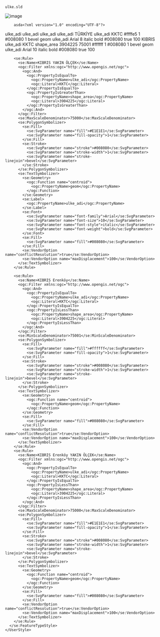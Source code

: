     ulke.sld
![image](https://user-images.githubusercontent.com/95212909/161384337-7e4f2476-7d3c-4692-b9ad-8c1d3a6c1f07.png)
        
        asda<?xml version="1.0" encoding="UTF-8"?>
<StyledLayerDescriptor xmlns="http://www.opengis.net/sld" xmlns:ogc="http://www.opengis.net/ogc" xmlns:se="http://www.opengis.net/se" xmlns:xlink="http://www.w3.org/1999/xlink" version="1.1.0" xsi:schemaLocation="http://www.opengis.net/sld http://schemas.opengis.net/sld/1.1.0/StyledLayerDescriptor.xsd" xmlns:xsi="http://www.w3.org/2001/XMLSchema-instance">
  <NamedLayer>
    <se:Name>ulke_adi</se:Name>
    <UserStyle>
      <se:Name>ulke_adi</se:Name>
      <se:FeatureTypeStyle>
        <se:Rule>
          <se:Name>ulke_adi</se:Name>
          <ogc:Filter xmlns:ogc="http://www.opengis.net/ogc">
            <ogc:And>
              <ogc:PropertyIsNotEqualTo>
                <ogc:PropertyName>ulke_adi</ogc:PropertyName>
                <ogc:Literal>TÜRKİYE</ogc:Literal>
              </ogc:PropertyIsNotEqualTo>
              <ogc:PropertyIsNotEqualTo>
                <ogc:PropertyName>ulke_adi</ogc:PropertyName>
                <ogc:Literal>KKTC</ogc:Literal>
              </ogc:PropertyIsNotEqualTo>
            </ogc:And>
          </ogc:Filter>                 
          <se:PolygonSymbolizer>
            <se:Fill>
              <se:SvgParameter name="fill">#ffffe5</se:SvgParameter>
              <se:SvgParameter name="fill-opacity">1</se:SvgParameter>
            </se:Fill>
            <se:Stroke>
              <se:SvgParameter name="stroke">#008080</se:SvgParameter>
              <se:SvgParameter name="stroke-width">1</se:SvgParameter>
              <se:SvgParameter name="stroke-linejoin">bevel</se:SvgParameter>
            </se:Stroke>
          </se:PolygonSymbolizer>
          <se:TextSymbolizer>
            <se:Geometry>
              <ogc:Function name="centroid">
                <ogc:PropertyName>geom</ogc:PropertyName>
              </ogc:Function>
            </se:Geometry>
            <se:Label>         
              <ogc:PropertyName>ulke_adi</ogc:PropertyName>
            </se:Label>
            <se:Font>
              <se:SvgParameter name="font-family">Arial</se:SvgParameter>
              <se:SvgParameter name="font-size">8</se:SvgParameter>
              <se:SvgParameter name="font-style">italic</se:SvgParameter>
              <se:SvgParameter name="font-weight">bold</se:SvgParameter>
            </se:Font>
            <se:Fill>
              <se:SvgParameter name="fill">#008080</se:SvgParameter>
            </se:Fill>
            <se:VendorOption name="conflictResolution">true</se:VendorOption>
            <se:VendorOption name="maxDisplacement">100</se:VendorOption>
          </se:TextSymbolizer>
        </se:Rule> 
        <se:Rule>
          <se:Name>KIBRIS</se:Name>         		
          <ogc:Filter xmlns:ogc="http://www.opengis.net/ogc"> 
            <ogc:And>
              <ogc:PropertyIsEqualTo>
                <ogc:PropertyName>ulke_adi</ogc:PropertyName>
                <ogc:Literal>KKTC</ogc:Literal>
              </ogc:PropertyIsEqualTo>
              <ogc:PropertyIsGreaterThan>
                <ogc:PropertyName>shape_area</ogc:PropertyName>
                <ogc:Literal>3904225</ogc:Literal>
              </ogc:PropertyIsGreaterThan>
            </ogc:And>
          </ogc:Filter>  
          <se:MinScaleDenominator>75001</se:MinScaleDenominator>
          <se:PolygonSymbolizer>
            <se:Fill>
              <se:SvgParameter name="fill">#ffffff</se:SvgParameter>
              <se:SvgParameter name="fill-opacity">1</se:SvgParameter>
            </se:Fill>
            <se:Stroke>
              <se:SvgParameter name="stroke">#008080</se:SvgParameter>
              <se:SvgParameter name="stroke-width">1</se:SvgParameter>
              <se:SvgParameter name="stroke-linejoin">bevel</se:SvgParameter>
            </se:Stroke>
          </se:PolygonSymbolizer>
          <se:TextSymbolizer>
            <se:Geometry>
              <ogc:Function name="centroid">
                <ogc:PropertyName>geom</ogc:PropertyName>
              </ogc:Function>
            </se:Geometry>          
            <se:Label>         
              <ogc:PropertyName>ulke_adi</ogc:PropertyName>
            </se:Label>
            <se:Font>
              <se:SvgParameter name="font-family">Arial</se:SvgParameter>
              <se:SvgParameter name="font-size">10</se:SvgParameter>
              <se:SvgParameter name="font-style">italic</se:SvgParameter>
              <se:SvgParameter name="font-weight">bold</se:SvgParameter>
            </se:Font>
            <se:Fill>
              <se:SvgParameter name="fill">#008080</se:SvgParameter>
            </se:Fill>
            <se:VendorOption name="conflictResolution">true</se:VendorOption>
            <se:VendorOption name="maxDisplacement">100</se:VendorOption>
          </se:TextSymbolizer>
        </se:Rule>

        <se:Rule>
          <se:Name>KIBRIS YAKIN ÖLÇEK</se:Name>         		
          <ogc:Filter xmlns:ogc="http://www.opengis.net/ogc"> 
            <ogc:And>
              <ogc:PropertyIsEqualTo>
                <ogc:PropertyName>ulke_adi</ogc:PropertyName>
                <ogc:Literal>KKTC</ogc:Literal>
              </ogc:PropertyIsEqualTo>
              <ogc:PropertyIsGreaterThan>
                <ogc:PropertyName>shape_area</ogc:PropertyName>
                <ogc:Literal>3904225</ogc:Literal>
              </ogc:PropertyIsGreaterThan>
            </ogc:And>
          </ogc:Filter> 
          <se:MaxScaleDenominator>75000</se:MaxScaleDenominator>
          <se:PolygonSymbolizer>
            <se:Fill>
              <se:SvgParameter name="fill">#E1E1E1</se:SvgParameter>
              <se:SvgParameter name="fill-opacity">1</se:SvgParameter>
            </se:Fill>
            <se:Stroke>
              <se:SvgParameter name="stroke">#008080</se:SvgParameter>
              <se:SvgParameter name="stroke-width">1</se:SvgParameter>
              <se:SvgParameter name="stroke-linejoin">bevel</se:SvgParameter>
            </se:Stroke>
          </se:PolygonSymbolizer>
          <se:TextSymbolizer>
            <se:Geometry>
              <ogc:Function name="centroid">
                <ogc:PropertyName>geom</ogc:PropertyName>
              </ogc:Function>
            </se:Geometry>           
            <se:Label>         
              <ogc:PropertyName>ulke_adi</ogc:PropertyName> 
            </se:Label>
            <se:Font>
              <se:SvgParameter name="font-family">Arial</se:SvgParameter>
              <se:SvgParameter name="font-size">10</se:SvgParameter>
              <se:SvgParameter name="font-style">italic</se:SvgParameter>
              <se:SvgParameter name="font-weight">bold</se:SvgParameter>
            </se:Font>
            <se:Fill>
              <se:SvgParameter name="fill">#008080</se:SvgParameter>
            </se:Fill>
            <se:VendorOption name="conflictResolution">true</se:VendorOption>
            <se:VendorOption name="maxDisplacement">100</se:VendorOption>
          </se:TextSymbolizer>
        </se:Rule>

        <se:Rule>
          <se:Name>KIBRIS Erenköy</se:Name>         		
          <ogc:Filter xmlns:ogc="http://www.opengis.net/ogc"> 
            <ogc:And>
              <ogc:PropertyIsEqualTo>
                <ogc:PropertyName>ulke_adi</ogc:PropertyName>
                <ogc:Literal>KKTC</ogc:Literal>
              </ogc:PropertyIsEqualTo>
              <ogc:PropertyIsLessThan>
                <ogc:PropertyName>shape_area</ogc:PropertyName>
                <ogc:Literal>3904225</ogc:Literal>
              </ogc:PropertyIsLessThan>
            </ogc:And>
          </ogc:Filter> 
          <se:MinScaleDenominator>75001</se:MinScaleDenominator>
          <se:PolygonSymbolizer>
            <se:Fill>
              <se:SvgParameter name="fill">#ffffff</se:SvgParameter>
              <se:SvgParameter name="fill-opacity">1</se:SvgParameter>
            </se:Fill>
            <se:Stroke>
              <se:SvgParameter name="stroke">#008080</se:SvgParameter>
              <se:SvgParameter name="stroke-width">1</se:SvgParameter>
              <se:SvgParameter name="stroke-linejoin">bevel</se:SvgParameter>
            </se:Stroke>
          </se:PolygonSymbolizer>
          <se:TextSymbolizer>
            <se:Geometry>
              <ogc:Function name="centroid">
                <ogc:PropertyName>geom</ogc:PropertyName>
              </ogc:Function>
            </se:Geometry>           
            <se:Fill>
              <se:SvgParameter name="fill">#008080</se:SvgParameter>
            </se:Fill>
            <se:VendorOption name="conflictResolution">true</se:VendorOption>
            <se:VendorOption name="maxDisplacement">100</se:VendorOption>
          </se:TextSymbolizer>
        </se:Rule>
        <se:Rule>
          <se:Name>KIBRIS Erenköy YAKIN ÖLÇEK</se:Name>         		
          <ogc:Filter xmlns:ogc="http://www.opengis.net/ogc"> 
            <ogc:And>
              <ogc:PropertyIsEqualTo>
                <ogc:PropertyName>ulke_adi</ogc:PropertyName>
                <ogc:Literal>KKTC</ogc:Literal>
              </ogc:PropertyIsEqualTo>
              <ogc:PropertyIsLessThan>
                <ogc:PropertyName>shape_area</ogc:PropertyName>
                <ogc:Literal>3904225</ogc:Literal>
              </ogc:PropertyIsLessThan>
            </ogc:And>
          </ogc:Filter> 
          <se:MaxScaleDenominator>75000</se:MaxScaleDenominator>
          <se:PolygonSymbolizer>
            <se:Fill>
              <se:SvgParameter name="fill">#E1E1E1</se:SvgParameter>
              <se:SvgParameter name="fill-opacity">1</se:SvgParameter>
            </se:Fill>
            <se:Stroke>
              <se:SvgParameter name="stroke">#008080</se:SvgParameter>
              <se:SvgParameter name="stroke-width">1</se:SvgParameter>
              <se:SvgParameter name="stroke-linejoin">bevel</se:SvgParameter>
            </se:Stroke>
          </se:PolygonSymbolizer>
          <se:TextSymbolizer>
            <se:Geometry>
              <ogc:Function name="centroid">
                <ogc:PropertyName>geom</ogc:PropertyName>
              </ogc:Function>
            </se:Geometry>           
            <se:Fill>
              <se:SvgParameter name="fill">#008080</se:SvgParameter>
            </se:Fill>
            <se:VendorOption name="conflictResolution">true</se:VendorOption>
            <se:VendorOption name="maxDisplacement">100</se:VendorOption>
          </se:TextSymbolizer>
        </se:Rule>
      </se:FeatureTypeStyle>
    </UserStyle>
  </NamedLayer>
</StyledLayerDescriptor>
